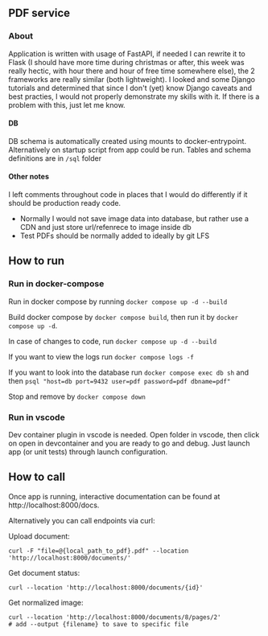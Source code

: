 ## PDF service

### About

Application is written with usage of FastAPI, if needed I can rewrite it to Flask (I should have more time during christmas or after, this week was really hectic, with hour there and hour of free time somewhere else),
the 2 frameworks are really similar (both lightweight). I looked and some Django tutorials and determined that since I don't (yet) know Django caveats and best practies, I would not properly demonstrate my skills with it. 
If there is a problem with this, just let me know. 

#### DB

DB schema is automatically created using mounts to docker-entrypoint. Alternatively on startup script from app could be run. Tables and schema definitions are in `/sql` folder

#### Other notes

I left comments throughout code in places that I would do differently if it should be production ready code.

- Normally I would not save image data into database, but rather use a CDN and just store url/refenrece to image inside db
- Test PDFs should be normally added to ideally by git LFS

## How to run

### Run in docker-compose

Run in docker compose by running `docker compose up -d --build`

Build docker compose by `docker compose build`, then run it by `docker compose up -d`.

In case of changes to code, run `docker compose up -d --build`

If you want to view the logs run `docker compose logs -f`

If you want to look into the database run `docker compose exec db sh` and then `psql "host=db port=9432 user=pdf password=pdf dbname=pdf"`

Stop and remove by `docker compose down`

### Run in vscode

Dev container plugin in vscode is needed. 
Open folder in vscode, then click on open in devcontainer and you are ready to go and debug. Just launch app (or unit tests) through launch configuration.


## How to call

Once app is running, interactive documentation can be found at http://localhost:8000/docs.

Alternatively you can call endpoints via curl:

Upload document:

```
curl -F "file=@{local_path_to_pdf}.pdf" --location 'http://localhost:8000/documents/'
```

Get document status:

```
curl --location 'http://localhost:8000/documents/{id}' 
```

Get normalized image:

```
curl --location 'http://localhost:8000/documents/8/pages/2' 
# add --output {filename} to save to specific file
```

